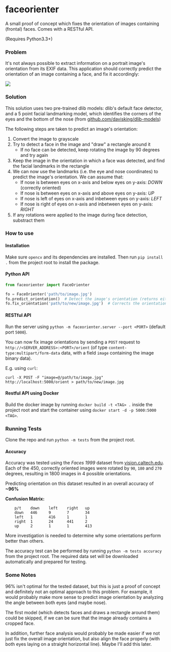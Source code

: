 # faceorienter

A small proof of concept which fixes the orientation of images containing (frontal) faces. Comes with a RESTful API.

(Requires Python3.3+)

### Problem

It's not always possible to extract information on a portrait image's orientation from its EXIF data. This 
application should correctly predict the orientation of an image containing a face, and fix it accordingly:

![](https://i.imgur.com/YEeoQpW.png)


### Solution

This solution uses two pre-trained dlib models: dlib's default face detector, 
and a 5 point facial landmarking model, which identifies the corners of the eyes and the bottom of the nose
(from [github.com/davisking/dlib-models](https://github.com/davisking/dlib-models))

The following steps are taken to predict an image's orientation:

1. Convert the image to grayscale
2. Try to detect a face in the image and "draw" a rectangle around it
    - If no face can be detected, keep rotating the image by 90 degrees and try again
3. Keep the image in the orientation in which a face was detected, and find the facial landmarks in the rectangle
4. We can now use the landmarks (i.e. the eye and nose coordinates) to predict the image's orientation. We can assume that:
    - If nose is between eyes on x-axis and below eyes on y-axis: *DOWN* (correctly oriented)
    - If nose is between eyes on x-axis and above eyes on y-axis: *UP*
    - If nose is left of eyes on x-axis and inbetween eyes on y-axis: *LEFT*
    - If nose is right of eyes on x-axis and inbetween eyes on y-axis: *RIGHT*
5. If any rotations were applied to the image during face detection, substract them


### How to use

#### Installation

Make sure `opencv` and its dependencies are installed. Then run `pip install .` from the project root to install the package.

#### Python API

```python
from faceorienter import FaceOrienter

fo = FaceOrienter('path/to/image.jpg')
fo.predict_orientation()  # Detect the image's orientation (returns either `down`, `up`, `left`, or `right`)
fo.fix_orientation('path/to/new/image.jpg')  # Corrects the orientation and writes the new image to the specified path
```

#### RESTful API
Run the server using `python -m faceorienter.server --port <PORT>` (default port `5000`).

You can now fix image orientations by sending a `POST` request to `http://<SERVER_ADDRESS>:<PORT>/orient` (of type `content-type:multipart/form-data`
data, with a field `image` containing the image binary data).

E.g. using `curl`:

`curl -X POST -F "image=@/path/to/image.jpg" http://localhost:5000/orient > path/to/new/image.jpg`

#### Restful API using Docker
Build the docker image by running `docker build -t <TAG> .` inside the project root and start the container using
`docker start -d -p 5000:5000 <TAG>`.


### Running Tests
Clone the repo and run `python -m tests` from the project root.

#### Accuracy
Accuracy was tested using the *Faces 1999* dataset from 
[vision.caltech.edu](http://www.vision.caltech.edu/html-files/archive.html). Each of the 450, correctly oriented
images were rotated by `90`, `180` and `270` degrees, resulting in 1800 images in 4 possible orientations.

Predicting orientation on this dataset resulted in an overall accuracy of __~96%__

__Confusion Matrix:__

```
    p/t    down    left    right   up
    down   446     9       7       34
    left   1       416     1       1 
    right  1       24      441     2
    up     2       1       1       413
```
More investigation is needed to determine why some orientations perform better than others.

The accuracy test can be performed by running `python -m tests accuracy` from the project root. The required
data set will be downloaded automatically and prepared for testing.


### Some Notes

96% isn't optimal for the tested dataset, but this is just a proof of concept and definitely not an optimal approach to this problem. For example, it would probably
make more sense to predict image orientation by analyzing the angle between both eyes (and maybe nose).

The first model (which detects faces and draws a rectangle around them) could be skipped, if we can be sure that the
image already contains a cropped face.

In addition, further face analysis would probably be made easier if we not just fix the overall image orientation, but also
align the face properly (with both eyes laying on a straight horizontal line). Maybe I'll add this later.